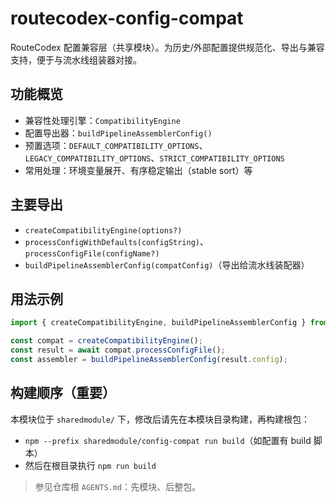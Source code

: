 # routecodex-config-compat

RouteCodex 配置兼容层（共享模块）。为历史/外部配置提供规范化、导出与兼容支持，便于与流水线组装器对接。

## 功能概览
- 兼容性处理引擎：`CompatibilityEngine`
- 配置导出器：`buildPipelineAssemblerConfig()`
- 预置选项：`DEFAULT_COMPATIBILITY_OPTIONS`、`LEGACY_COMPATIBILITY_OPTIONS`、`STRICT_COMPATIBILITY_OPTIONS`
- 常用处理：环境变量展开、有序稳定输出（stable sort）等

## 主要导出
- `createCompatibilityEngine(options?)`
- `processConfigWithDefaults(configString)`、`processConfigFile(configName?)`
- `buildPipelineAssemblerConfig(compatConfig)`（导出给流水线装配器）

## 用法示例
```ts
import { createCompatibilityEngine, buildPipelineAssemblerConfig } from 'routecodex-config-compat';

const compat = createCompatibilityEngine();
const result = await compat.processConfigFile();
const assembler = buildPipelineAssemblerConfig(result.config);
```

## 构建顺序（重要）
本模块位于 `sharedmodule/` 下，修改后请先在本模块目录构建，再构建根包：
- `npm --prefix sharedmodule/config-compat run build`（如配置有 build 脚本）
- 然后在根目录执行 `npm run build`

> 参见仓库根 `AGENTS.md`：先模块、后整包。

